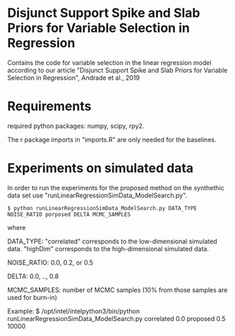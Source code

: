 Disjunct Support Spike and Slab Priors for Variable Selection in Regression
==

Contains the code for variable selection in the linear regression model according to our article
"Disjunct Support Spike and Slab Priors for Variable Selection in Regression", Andrade et al., 2019

Requirements
==
required python packages: numpy, scipy, rpy2.

The r package imports in "imports.R" are only needed for the baselines.


Experiments on simulated data
==
In order to run the experiments for the proposed method on the synthethic data set use "runLinearRegressionSimData_ModelSearch.py".

	$ python runLinearRegressionSimData_ModelSearch.py DATA_TYPE NOISE_RATIO porposed DELTA MCMC_SAMPLES

where 

DATA_TYPE:
"correlated" corresponds to the low-dimensional simulated data.
"highDim" corresponds to the high-dimensional simulated data. 

NOISE_RATIO:
 0.0, 0.2, or 0.5
 
DELTA:
0.0, .., 0.8

MCMC_SAMPLES:
number of MCMC samples (10% from those samples are used for burn-in)

Example:
	$ /opt/intel/intelpython3/bin/python runLinearRegressionSimData_ModelSearch.py correlated 0.0 proposed 0.5 10000



